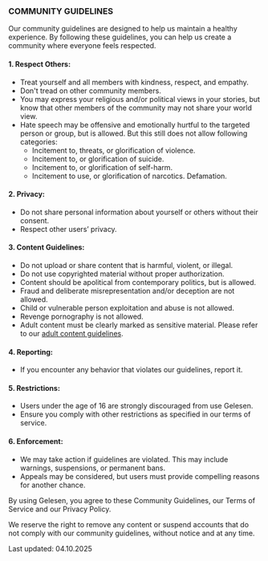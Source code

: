 ### COMMUNITY GUIDELINES

Our community guidelines are designed to help us maintain a healthy experience. By following these guidelines, you can help us create a community where everyone feels respected.

#### 1. Respect Others:
- Treat yourself and all members with kindness, respect, and empathy.
- Don't tread on other community members.
- You may express your religious and/or political views in your stories, but know that other members of the community may not share your world view.
- Hate speech may be offensive and emotionally hurtful to the targeted person or group, but is allowed. But this still does not allow following categories:
    - Incitement to, threats, or glorification of violence.
    - Incitement to, or glorification of suicide.
    - Incitement to, or glorification of self-harm.
    - Incitement to use, or glorification of narcotics.
    Defamation.

#### 2. Privacy:
- Do not share personal information about yourself or others without their consent.
- Respect other users’ privacy.

#### 3. Content Guidelines:
- Do not upload or share content that is harmful, violent, or illegal.
- Do not use copyrighted material without proper authorization.
- Content should be apolitical from contemporary politics, but is allowed.
- Fraud and deliberate misrepresentation and/or deception are not allowed.
- Child or vulnerable person exploitation and abuse is not allowed.
- Revenge pornography is not allowed.
- Adult content must be clearly marked as sensitive material. Please refer to our [adult content guidelines](./community-guidelines-adult-content).

#### 4. Reporting:
- If you encounter any behavior that violates our guidelines, report it.

#### 5. Restrictions:
- Users under the age of 16 are strongly discouraged from use Gelesen.
- Ensure you comply with other restrictions as specified in our terms of service.

#### 6. Enforcement:
- We may take action if guidelines are violated. This may include warnings, suspensions, or permanent bans.
- Appeals may be considered, but users must provide compelling reasons for another chance.

By using Gelesen, you agree to these Community Guidelines, our Terms of Service and our Privacy Policy.

We reserve the right to remove any content or suspend accounts that do not comply with our community guidelines, without notice and at any time.

Last updated: 04.10.2025